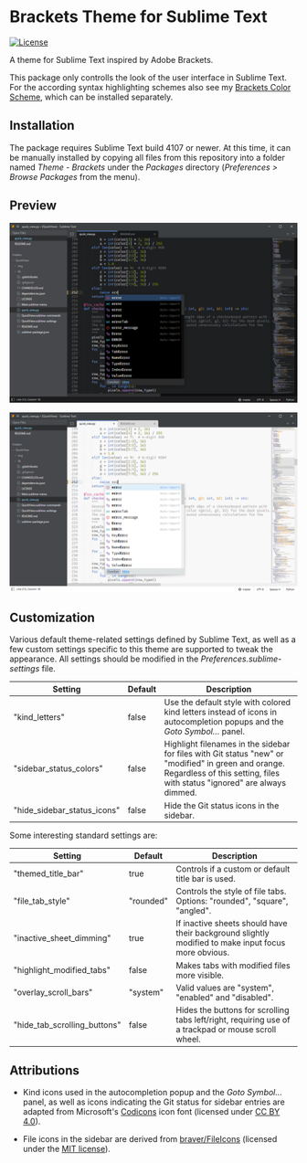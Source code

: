 # Brackets Theme for Sublime Text

[![License](https://img.shields.io/github/license/jwortmann/brackets-theme)](https://github.com/jwortmann/brackets-theme/blob/master/LICENSE)

A theme for Sublime Text inspired by Adobe Brackets.

This package only controlls the look of the user interface in Sublime Text.
For the according syntax highlighting schemes also see my [Brackets Color Scheme](https://github.com/jwortmann/brackets-color-scheme), which can be installed separately.

## Installation

The package requires Sublime Text build 4107 or newer.
At this time, it can be manually installed by copying all files from this repository into a folder named *Theme - Brackets* under the *Packages* directory (*Preferences > Browse Packages* from the menu).

## Preview

![Preview dark](/img/preview_dark.png)

![Preview light](/img/preview_light.png)

## Customization

Various default theme-related settings defined by Sublime Text, as well as a few custom settings specific to this theme are supported to tweak the appearance.
All settings should be modified in the *Preferences.sublime-settings* file.

| Setting | Default | Description |
| ------- | ------- | ----------- |
| "kind_letters" | false | Use the default style with colored kind letters instead of icons in autocompletion popups and the *Goto Symbol…* panel. |
| "sidebar_status_colors" | false | Highlight filenames in the sidebar for files with Git status "new" or "modified" in green and orange. Regardless of this setting, files with status "ignored" are always dimmed. |
| "hide_sidebar_status_icons" | false | Hide the Git status icons in the sidebar. |

Some interesting standard settings are:

| Setting | Default | Description |
| ------- | ------- | ----------- |
| "themed_title_bar" | true | Controls if a custom or default title bar is used. |
| "file_tab_style" | "rounded" | Controls the style of file tabs. Options: "rounded", "square", "angled". |
| "inactive_sheet_dimming" | true | If inactive sheets should have their background slightly modified to make input focus more obvious. |
| "highlight_modified_tabs" | false | Makes tabs with modified files more visible. |
| "overlay_scroll_bars" | "system" | Valid values are "system", "enabled" and "disabled". |
| "hide_tab_scrolling_buttons" | false | Hides the buttons for scrolling tabs left/right, requiring use of a trackpad or mouse scroll wheel. |

## Attributions

* Kind icons used in the autocompletion popup and the *Goto Symbol…* panel, as well as icons indicating the Git status for sidebar entries are adapted from Microsoft's [Codicons](https://github.com/microsoft/vscode-codicons) icon font (licensed under [CC BY 4.0](/licenses/Codicons/LICENSE)).

* File icons in the sidebar are derived from [braver/FileIcons](https://github.com/braver/FileIcons) (licensed under the [MIT license](/licenses/FileIcons/LICENSE)).
